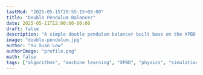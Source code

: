 ```yaml
---
lastMod: "2025-05-15T20:55:15+08:00"
title: "Double Pendulum Balancer"
date: 2025-05-11T12:00:00-00:00
draft: false
description: "A simple double pendulum balancer built base on the XPBD paper."
image: "double-pendulum.jpg"
author: "Yu Xuan Low"
authorImage: "profile.png"
math: false
tags: ["algorithms", "machine learning", "XPBD", "physics", "simulation"]
---
```

